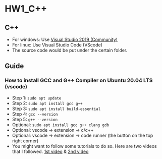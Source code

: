 # HW1_C++

## C++
- For windows: Use [Visual Studio 2019 (Community)](https://visualstudio.microsoft.com/zh-hant/vs/community/)
- For linux: Use Visual Studio Code (VScode)
- The source code would be put under the certain folder.

## Guide
### How to install GCC and G++ Compiler on Ubuntu 20.04 LTS (vscode)
* Step 1: `sudo apt update`
* Step 2: `sudo apt install gcc g++`
* Step 3: `sudo apt install build-essential`
* Step 4: `gcc --version`
* Step 5: `g++ --version`
* Optional: `sudo apt install gcc g++ clang gdb`
* Optional: vscode -> extension -> c/c++
* Optional: vscode -> extension -> code runner (the button on the top right corner)
* You might want to follow some tutorials to do so. Here are two videos that I followed. [1st video](https://www.youtube.com/watch?v=38oSfBYn-2Y) & [2nd video](https://www.youtube.com/watch?v=BgGrrpWI7cQ)


